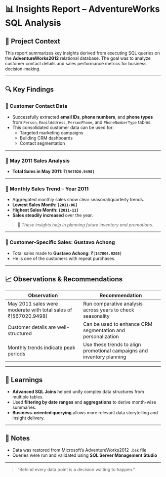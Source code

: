 # 📊 Insights Report – AdventureWorks SQL Analysis

## 📁 Project Context
This report summarizes key insights derived from executing SQL queries on the **AdventureWorks2012** relational database. The goal was to analyze customer contact details and sales performance metrics for business decision-making.

---

## 🔍 Key Findings

### 📇 Customer Contact Data
- Successfully extracted **email IDs**, **phone numbers**, and **phone types** from `Person`, `EmailAddress`, `PersonPhone`, and `PhoneNumberType` tables.
- This consolidated customer data can be used for:
  - Targeted marketing campaigns
  - Building CRM dashboards
  - Contact segmentation

---

### 📅 May 2011 Sales Analysis
- **Total Sales in May 2011**: ₹**`[567020.9498]`**

---

### 📆 Monthly Sales Trend – Year 2011
- Aggregated monthly sales show clear seasonal/quarterly trends.
- **Lowest Sales Month**: **`[2011-06]`**
- **Highest Sales Month**: **`[2011-11]`**
- **Sales steadily increased** over the year.

> 📌 *These insights help in planning future inventory and promotions.*

---

### 👤 Customer-Specific Sales: Gustavo Achong
- Total sales made to **Gustavo Achong**: ₹**`[147804.9208]`**
- He is one of the customers with repeat purchases.

---

## 📈 Observations & Recommendations

| Observation | Recommendation |
|-------------|----------------|
| May 2011 sales were moderate with total sales of ₹[567020.9498] | Run comparative analysis across years to check seasonality |
| Customer details are well-structured | Can be used to enhance CRM segmentation and personalization |
| Monthly trends indicate peak periods | Use these trends to align promotional campaigns and inventory planning |

---

## 🧠 Learnings

- **Advanced SQL Joins** helped unify complex data structures from multiple tables.
- Used **filtering by date ranges** and **aggregations** to derive month-wise summaries.
- **Business-oriented querying** allows more relevant data storytelling and insight delivery.

---

## 📎 Notes
- Data was restored from Microsoft’s AdventureWorks2012 `.bak` file
- Queries were run and validated using **SQL Server Management Studio**

---

> “Behind every data point is a decision waiting to happen.”

